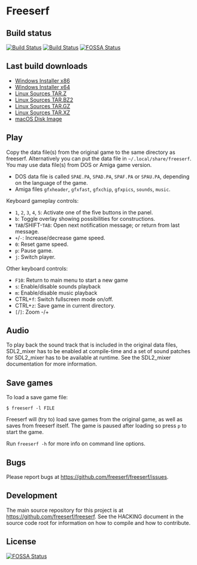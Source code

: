 Freeserf
========

Build status
------------

[![Build Status](https://travis-ci.org/freeserf/freeserf.svg?branch=master)](https://travis-ci.org/freeserf/freeserf)
[![Build Status](https://ci.appveyor.com/api/projects/status/github/freeserf/freeserf?branch=master&svg=true)](https://ci.appveyor.com/project/jonls/freeserf)
[![FOSSA Status](https://app.fossa.io/api/projects/git%2Bgithub.com%2Fwdigger%2Ffreeserf.svg?type=shield)](https://app.fossa.io/projects/git%2Bgithub.com%2Fwdigger%2Ffreeserf?ref=badge_shield)

Last build downloads
--------------------
* [Windows Installer x86](https://ci.appveyor.com/api/projects/jonls/freeserf/artifacts/FreeSerf-x86-Release.exe?branch=master&pr=false&job=Configuration%3A%20Release%3B%20Platform%3A%20x86)
* [Windows Installer x64](https://ci.appveyor.com/api/projects/jonls/freeserf/artifacts/FreeSerf-x64-Release.exe?branch=master&pr=false&job=Configuration%3A%20Release%3B%20Platform%3A%20x64)
* [Linux Sources TAR.Z](https://s3.amazonaws.com/freeserf/freeserf/freeserf/master/FreeSerf.tar.Z)
* [Linux Sources TAR.BZ2](https://s3.amazonaws.com/freeserf/freeserf/freeserf/master/FreeSerf.tar.bz2)
* [Linux Sources TAR.GZ](https://s3.amazonaws.com/freeserf/freeserf/freeserf/master/FreeSerf.tar.gz)
* [Linux Sources TAR.XZ](https://s3.amazonaws.com/freeserf/freeserf/freeserf/master/FreeSerf.tar.xz)
* [macOS Disk Image](https://s3.amazonaws.com/freeserf/freeserf/freeserf/master/FreeSerf.dmg)

Play
------
Copy the data file(s) from the original game to the same directory as freeserf. Alternatively you can put the data file in `~/.local/share/freeserf`. You may use data file(s) from DOS or Amiga game version.

* DOS data file is called `SPAE.PA`, `SPAD.PA`, `SPAF.PA` or `SPAU.PA`, depending on the language of the game.
* Amiga files `gfxheader`, `gfxfast`, `gfxchip`, `gfxpics`, `sounds`, `music`.

Keyboard gameplay controls:

* `1`, `2`, `3`, `4`, `5`: Activate one of the five buttons in the panel.
* `b`: Toggle overlay showing possibilities for constructions.
* `TAB`/SHIFT-`TAB`: Open next notification message; or return from last message.
* `+`/`-`: Increase/decrease game speed.
* `0`: Reset game speed.
* `p`: Pause game.
* `j`: Switch player.

Other keyboard controls:

* `F10`: Return to main menu to start a new game
* `s`: Enable/disable sounds playback
* `m`: Enable/disable music playback
* CTRL+`f`: Switch fullscreen mode on/off.
* CTRL+`z`: Save game in current directory.
* `[`/`]`: Zoom -/+


Audio
-----

To play back the sound track that is included in the original data files,
SDL2_mixer has to be enabled at compile-time and a set of sound patches
for SDL2_mixer has to be available at runtime. See the SDL2_mixer
documentation for more information.


Save games
----------
To load a save game file:

`$ freeserf -l FILE`

Freeserf will (try to) load save games from the original game, as well as saves from freeserf itself.
The game is paused after loading so press `p` to start the game.

Run `freeserf -h` for more info on command line options.


Bugs
----
Please report bugs at <https://github.com/freeserf/freeserf/issues>.


Development
-----------
The main source repository for this project is at <https://github.com/freeserf/freeserf>. See the HACKING document in the source code root for information on how to compile and how to contribute.


## License
[![FOSSA Status](https://app.fossa.io/api/projects/git%2Bgithub.com%2Fwdigger%2Ffreeserf.svg?type=large)](https://app.fossa.io/projects/git%2Bgithub.com%2Fwdigger%2Ffreeserf?ref=badge_large)